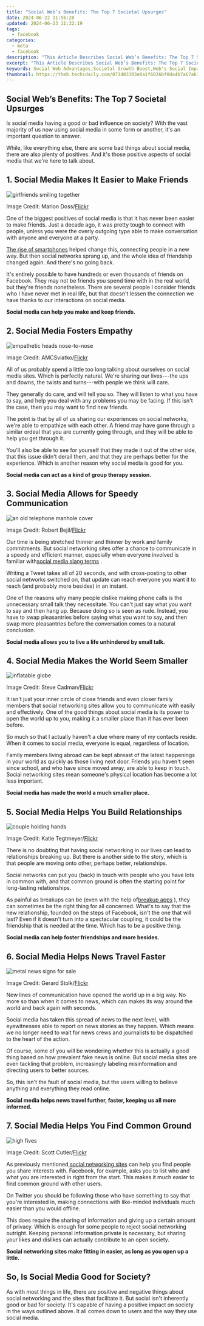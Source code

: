```yaml
---
title: "Social Web’s Benefits: The Top 7 Societal Upsurges"
date: 2024-06-22 11:56:28
updated: 2024-06-23 11:32:19
tags:
  - facebook
categories:
  - meta
  - facebook
description: "This Article Describes Social Web’s Benefits: The Top 7 Societal Upsurges"
excerpt: "This Article Describes Social Web’s Benefits: The Top 7 Societal Upsurges"
keywords: Social Web Advantages,Societal Growth Boost,Web's Social Impact,Benefits of Connectivity,Upsurges in Society,Enhanced Community Ties,Networked Social Progress
thumbnail: https://thmb.techidaily.com/071483303e8a1f6026bf0da4b7a67ab78d5daef3d5d188bd12d3a2359c4d77ed.jpg
---
```


## Social Web’s Benefits: The Top 7 Societal Upsurges

 Is social media having a good or bad influence on society? With the vast majority of us now using social media in some form or another, it's an important question to answer.

 While, like everything else, there are some bad things about social media, there are also plenty of positives. And it's those positive aspects of social media that we're here to talk about.

## 1\. Social Media Makes It Easier to Make Friends

![girlfriends smiling together](https://static1.makeuseofimages.com/wordpress/wp-content/uploads/2019/04/girly-friends.jpg)

 Image Credit: Marion Doss/[Flickr](https://www.flickr.com/photos/ooocha/2619784510/)

 One of the biggest positives of social media is that it has never been easier to make friends. Just a decade ago, it was pretty tough to connect with people, unless you were the overly outgoing type able to make conversation with anyone and everyone at a party.

[The rise of smartphones](https://www.makeuseof.com/mobile-phone-history-groundbreakers/) helped change this, connecting people in a new way. But then social networks sprang up, and the whole idea of friendship changed again. And there's no going back.

 It's entirely possible to have hundreds or even thousands of friends on Facebook. They may not be friends you spend time with in the real world, but they're friends nonetheless. There are several people I consider friends who I have never met in real life, but that doesn't lessen the connection we have thanks to our interactions on social media.

**Social media can help you make and keep friends.**

## 2\. Social Media Fosters Empathy

![empathetic heads nose-to-nose](https://static1.makeuseofimages.com/wordpress/wp-content/uploads/2019/04/empathy-painting.jpg)

 Image Credit: AMCSviatko/[Flickr](https://www.flickr.com/photos/49333775@N00/3774209963/)

 All of us probably spend a little too long talking about ourselves on social media sites. Which is perfectly natural. We're sharing our lives---the ups and downs, the twists and turns---with people we think will care.

 They generally do care, and will tell you so. They will listen to what you have to say, and help you deal with any problems you may be facing. If this isn't the case, then you may want to find new friends.

 The point is that by all of us sharing our experiences on social networks, we're able to empathize with each other. A friend may have gone through a similar ordeal that you are currently going through, and they will be able to help you get through it.

 You'll also be able to see for yourself that they made it out of the other side, that this issue didn't derail them, and that they are perhaps better for the experience. Which is another reason why social media is good for you.

**Social media can act as a kind of group therapy session.**

## 3\. Social Media Allows for Speedy Communication

![an old telephone manhole cover](https://static1.makeuseofimages.com/wordpress/wp-content/uploads/2019/04/telephone-communication.jpg)

 Image Credit: Robert Bejil/[Flickr](https://www.flickr.com/photos/robnas/3378318924/)

 Our time is being stretched thinner and thinner by work and family commitments. But social networking sites offer a chance to communicate in a speedy and efficient manner, especially when everyone involved is familiar with[social media slang terms](https://www.makeuseof.com/tag/social-media-slang-terms/) .

 Writing a Tweet takes all of 20 seconds, and with cross-posting to other social networks switched on, that update can reach everyone you want it to reach (and probably more besides) in an instant.

 One of the reasons why many people dislike making phone calls is the unnecessary small talk they necessitate. You can't just say what you want to say and then hang up. Because doing so is seen as rude. Instead, you have to swap pleasantries before saying what you want to say, and then swap more pleasantries before the conversation comes to a natural conclusion.

 **Social media allows you to live a life unhindered by small talk.**

## 4\. Social Media Makes the World Seem Smaller

![inflatable globe](https://static1.makeuseofimages.com/wordpress/wp-content/uploads/2019/04/inflatable-globe.jpg)

 Image Credit: Steve Cadman/[Flickr](https://www.flickr.com/photos/stevecadman/134974908/)

 It isn't just your inner circle of close friends and even closer family members that social networking sites allow you to communicate with easily and effectively. One of the good things about social media is its power to open the world up to you, making it a smaller place than it has ever been before.

 So much so that I actually haven't a clue where many of my contacts reside. When it comes to social media, everyone is equal, regardless of location.

 Family members living abroad can be kept abreast of the latest happenings in your world as quickly as those living next door. Friends you haven't seen since school, and who have since moved away, are able to keep in touch. Social networking sites mean someone's physical location has become a lot less important.

**Social media has made the world a much smaller place.**

## 5\. Social Media Helps You Build Relationships

![couple holding hands](https://static1.makeuseofimages.com/wordpress/wp-content/uploads/2019/04/relationship-goals.jpg)

 Image Credit: Katie Tegtmeyer/[Flickr](https://www.flickr.com/photos/katietegtmeyer/124315323/)

 There is no doubting that having social networking in our lives can lead to relationships breaking up. But there is another side to the story, which is that people are moving onto other, perhaps better, relationships.

 Social networks can put you (back) in touch with people who you have lots in common with, and that common ground is often the starting point for long-lasting relationships.

 As painful as breakups can be (even with the help of[breakup apps](https://www.makeuseof.com/best-breakup-apps/) ), they can sometimes be the right thing for all concerned. What's to say that the new relationship, founded on the steps of Facebook, isn't the one that will last? Even if it doesn't turn into a spectacular coupling, it could be the friendship that is needed at the time. Which has to be a positive thing.

 **Social media can help foster friendships and more besides.**

## 6\. Social Media Helps News Travel Faster

![metal news signs for sale](https://static1.makeuseofimages.com/wordpress/wp-content/uploads/2021/04/metal-news-sculpture.jpg)

 Image Credit: Gerard Stolk/[Flickr](https://www.flickr.com/photos/gerardstolk/9963870824/)

 New lines of communication have opened the world up in a big way. No more so than when it comes to news, which can makes its way around the world and back again with seconds.

 Social media has taken this spread of news to the next level, with eyewitnesses able to report on news stories as they happen. Which means we no longer need to wait for news crews and journalists to be dispatched to the heart of the action.

 Of course, some of you will be wondering whether this is actually a good thing based on how prevalent fake news is online. But social media sites are even tackling that problem, increasingly labeling misinformation and directing users to better sources.

 So, this isn't the fault of social media, but the users willing to believe anything and everything they read online.

 **Social media helps news travel further, faster, keeping us all more informed.**

## 7\. Social Media Helps You Find Common Ground

![high fives](https://static1.makeuseofimages.com/wordpress/wp-content/uploads/2019/04/high-fives-all-around.jpg)

 Image Credit: Scott Cutler/[Flickr](https://www.flickr.com/photos/wetfeet2000/1489080760/)

 As previously mentioned,[social networking sites](https://www.makeuseof.com/tag/top-social-media-apps-sites/) can help you find people you share interests with. Facebook, for example, asks you to list who and what you are interested in right from the start. This makes it much easier to find common ground with other users.

 On Twitter you should be following those who have something to say that you're interested in, making connections with like-minded individuals much easier than you would offline.

 This does require the sharing of information and giving up a certain amount of privacy. Which is enough for some people to reject social networking outright. Keeping personal information private is necessary, but sharing your likes and dislikes can actually contribute to an open society.

 **Social networking sites make fitting in easier, as long as you open up a little.**

## So, Is Social Media Good for Society?

 As with most things in life, there are positive and negative things about social networking and the sites that facilitate it. But social isn't inherently good or bad for society. It's capable of having a positive impact on society in the ways outlined above. It all comes down to users and the way they use social media.


<ins class="adsbygoogle"
     style="display:block"
     data-ad-format="autorelaxed"
     data-ad-client="ca-pub-7571918770474297"
     data-ad-slot="1223367746"></ins>



<ins class="adsbygoogle"
     style="display:block"
     data-ad-client="ca-pub-7571918770474297"
     data-ad-slot="8358498916"
     data-ad-format="auto"
     data-full-width-responsive="true"></ins>
